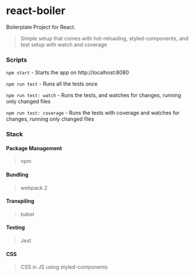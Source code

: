 # react-boiler
Boilerplate Project for React.

> Simple setup that comes with hot-reloading, styled-components, and test setup with watch and coverage

### Scripts

`npm start` - Starts the app on http://localhost:8080

`npm run test` - Runs all the tests once

`npm run test: watch` - Runs the tests, and watches for changes, running only changed files

`npm run test: coverage` - Runs the tests with coverage and watches for changes, running only changed files

### Stack

#### Package Management
> npm

#### Bundling
> webpack 2

#### Transpiling
> babel

#### Testing
> Jest

#### CSS
> CSS in JS using styled-components
